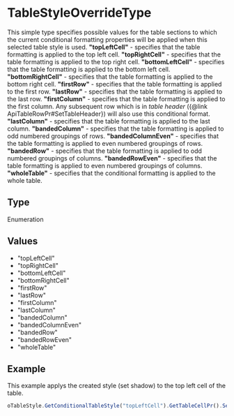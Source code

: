 # TableStyleOverrideType

This simple type specifies possible values for the table sections to which the current conditional formatting properties will be applied when this selected table style is used.**"topLeftCell"** - specifies that the table formatting is applied to the top left cell.**"topRightCell"** - specifies that the table formatting is applied to the top right cell.**"bottomLeftCell"** - specifies that the table formatting is applied to the bottom left cell.**"bottomRightCell"** - specifies that the table formatting is applied to the bottom right cell.**"firstRow"** - specifies that the table formatting is applied to the first row.**"lastRow"** - specifies that the table formatting is applied to the last row.**"firstColumn"** - specifies that the table formatting is applied to the first column. Any subsequent row which is in *table header* ({@link ApiTableRowPr#SetTableHeader}) will also use this conditional format.**"lastColumn"** - specifies that the table formatting is applied to the last column.**"bandedColumn"** - specifies that the table formatting is applied to odd numbered groupings of rows.**"bandedColumnEven"** - specifies that the table formatting is applied to even numbered groupings of rows.**"bandedRow"** - specifies that the table formatting is applied to odd numbered groupings of columns.**"bandedRowEven"** - specifies that the table formatting is applied to even numbered groupings of columns.**"wholeTable"** - specifies that the conditional formatting is applied to the whole table.

## Type

Enumeration

## Values

- "topLeftCell"
- "topRightCell"
- "bottomLeftCell"
- "bottomRightCell"
- "firstRow"
- "lastRow"
- "firstColumn"
- "lastColumn"
- "bandedColumn"
- "bandedColumnEven"
- "bandedRow"
- "bandedRowEven"
- "wholeTable"


## Example

This example applys the created style (set shadow) to the top left cell of the table.

```javascript
oTableStyle.GetConditionalTableStyle("topLeftCell").GetTableCellPr().SetShd("clear", 255, 0, 0);
```
